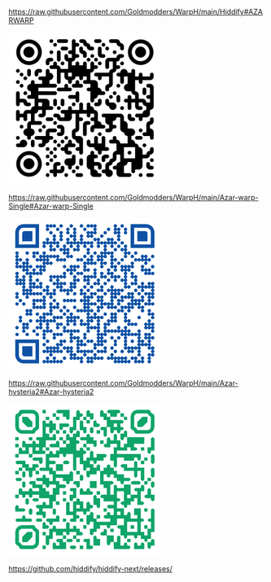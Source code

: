 https://raw.githubusercontent.com/Goldmodders/WarpH/main/Hiddify#AZARWARP
<div>
<img loading="QR" src="/hiddifyqr.png" width="300" height="300" alt="QR">




https://raw.githubusercontent.com/Goldmodders/WarpH/main/Azar-warp-Single#Azar-warp-Single
<div>
<img loading="QR" src="/Azar-warp-Singleqr.png" width="300" height="300" alt="QR">



https://raw.githubusercontent.com/Goldmodders/WarpH/main/Azar-hysteria2#Azar-hysteria2
<div>
<img loading="QR" src="/Azar-hysteria2qr.png" width="300" height="300" alt="QR">




https://github.com/hiddify/hiddify-next/releases/
